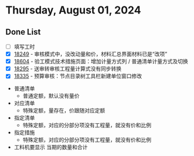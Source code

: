 # Thursday, August 01, 2024

## Done List

- [ ] 填写工时
- [x] [18249](http://49.4.7.28:8081/task-view-18249.html) - 审核模式中，没改动量和价，材料汇总界面材料已是“改项”
- [x] [18604](http://49.4.7.28:8081/task-view-18604.html) - 验工模式技术措施页面：增加计量方式列 / 普通清单计量方式及切换
- [x] [18295](http://49.4.7.28:8081/task-view-18295.html) - 送审转审核工程量计算式没有同步转换
- [x] [18335](http://49.4.7.28:8081/task-view-18335.html) - 预算审核：节点目录树工具栏新建单位窗口修改

- 普通清单
  - 普通定额，默认没有量价
- 对应清单
  - 特殊定额，量存在，价跟随对应定额
- 指定清单
  - 特殊定额，对应的分部分项没有工程量，就没有价和比例
- 指定措施
  - 特殊定额，对应的分部分项没有工程量，就没有价和比例
- 工料机要显示 当期的数量和合计
